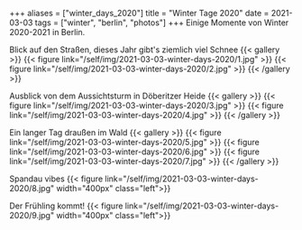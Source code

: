 +++
aliases = ["winter_days_2020"]
title = "Winter Tage 2020"
date = 2021-03-03
tags = ["winter", "berlin", "photos"]
+++
Einige Momente von Winter 2020-2021 in Berlin.

Blick auf den Straßen, dieses Jahr gibt's ziemlich viel Schnee
{{< gallery >}}
{{< figure link="/self/img/2021-03-03-winter-days-2020/1.jpg" >}}
{{< figure link="/self/img/2021-03-03-winter-days-2020/2.jpg" >}}
{{< /gallery >}}

Ausblick von dem Aussichtsturm in Döberitzer Heide
{{< gallery >}}
{{< figure link="/self/img/2021-03-03-winter-days-2020/3.jpg" >}}
{{< figure link="/self/img/2021-03-03-winter-days-2020/4.jpg" >}}
{{< /gallery >}}

Ein langer Tag draußen im Wald
{{< gallery >}}
{{< figure link="/self/img/2021-03-03-winter-days-2020/5.jpg" >}}
{{< figure link="/self/img/2021-03-03-winter-days-2020/6.jpg" >}}
{{< figure link="/self/img/2021-03-03-winter-days-2020/7.jpg" >}}
{{< /gallery >}}

Spandau vibes
{{< figure link="/self/img/2021-03-03-winter-days-2020/8.jpg" width="400px" class="left">}}

Der Frühling kommt!
{{< figure link="/self/img/2021-03-03-winter-days-2020/9.jpg" width="400px" class="left">}}
